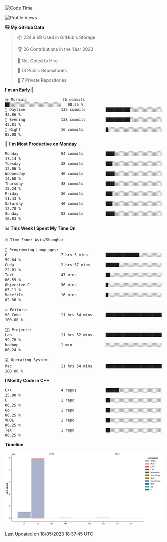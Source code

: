<!--START_SECTION:waka-->
![Code Time](http://img.shields.io/badge/Code%20Time-56%20hrs%2055%20mins-blue)

![Profile Views](http://img.shields.io/badge/Profile%20Views-1-blue)

**🐱 My GitHub Data** 

> 📦 234.9 kB Used in GitHub's Storage 
 > 
> 🏆 26 Contributions in the Year 2023
 > 
> 🚫 Not Opted to Hire
 > 
> 📜 13 Public Repositories 
 > 
> 🔑 7 Private Repositories 
 > 
**I'm an Early 🐤** 

```text
🌞 Morning                26 commits          ██░░░░░░░░░░░░░░░░░░░░░░░   08.25 % 
🌆 Daytime                135 commits         ███████████░░░░░░░░░░░░░░   42.86 % 
🌃 Evening                138 commits         ███████████░░░░░░░░░░░░░░   43.81 % 
🌙 Night                  16 commits          █░░░░░░░░░░░░░░░░░░░░░░░░   05.08 % 
```
📅 **I'm Most Productive on Monday** 

```text
Monday                   54 commits          ████░░░░░░░░░░░░░░░░░░░░░   17.14 % 
Tuesday                  38 commits          ███░░░░░░░░░░░░░░░░░░░░░░   12.06 % 
Wednesday                46 commits          ████░░░░░░░░░░░░░░░░░░░░░   14.60 % 
Thursday                 48 commits          ████░░░░░░░░░░░░░░░░░░░░░   15.24 % 
Friday                   36 commits          ███░░░░░░░░░░░░░░░░░░░░░░   11.43 % 
Saturday                 40 commits          ███░░░░░░░░░░░░░░░░░░░░░░   12.70 % 
Sunday                   53 commits          ████░░░░░░░░░░░░░░░░░░░░░   16.83 % 
```


📊 **This Week I Spent My Time On** 

```text
🕑︎ Time Zone: Asia/Shanghai

💬 Programming Languages: 
C                        7 hrs 5 mins        ███████████████░░░░░░░░░░   59.64 % 
Cuda                     2 hrs 37 mins       ██████░░░░░░░░░░░░░░░░░░░   22.01 % 
Text                     47 mins             ██░░░░░░░░░░░░░░░░░░░░░░░   06.59 % 
Objective-C              36 mins             █░░░░░░░░░░░░░░░░░░░░░░░░   05.11 % 
Makefile                 16 mins             █░░░░░░░░░░░░░░░░░░░░░░░░   02.36 % 

🔥 Editors: 
VS Code                  11 hrs 54 mins      █████████████████████████   100.00 % 

🐱‍💻 Projects: 
Lab                      11 hrs 52 mins      █████████████████████████   99.76 % 
hadoop                   1 min               ░░░░░░░░░░░░░░░░░░░░░░░░░   00.24 % 

💻 Operating System: 
Mac                      11 hrs 54 mins      █████████████████████████   100.00 % 
```

**I Mostly Code in C++** 

```text
C++                      4 repos             ██████░░░░░░░░░░░░░░░░░░░   25.00 % 
C                        1 repo              ██░░░░░░░░░░░░░░░░░░░░░░░   06.25 % 
Go                       1 repo              ██░░░░░░░░░░░░░░░░░░░░░░░   06.25 % 
VHDL                     1 repo              ██░░░░░░░░░░░░░░░░░░░░░░░   06.25 % 
TeX                      1 repo              ██░░░░░░░░░░░░░░░░░░░░░░░   06.25 % 
```



**Timeline**

![Lines of Code chart](https://raw.githubusercontent.com/xkz0777/xkz0777/master/assets/bar_graph.png)


 Last Updated on 18/05/2023 18:37:45 UTC
<!--END_SECTION:waka-->
